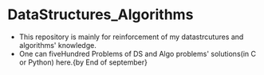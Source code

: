 # DataStructures_Algorithms

* This repository is mainly for reinforcement of my datastrcutures and algorithms' knowledge.
* One can fiveHundred Problems of DS and Algo problems' solutions(in C or Python) here.{by End of september}
